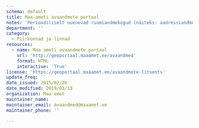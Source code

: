 ```yaml
---
schema: default
title: Maa-ameti avaandmete portaal
notes: 'Perioodiliselt uuenevad ruumiandmekogud (näiteks: aadressiandmed, kohanimed, haldus- ja asustusjaotus, geoloogiline baaskaart, kaardiruudustikud).'
department: ''
category:
  - Piirkonnad ja linnad
resources:
  - name: Maa-ameti avaandmete portaal
    url: 'http://geoportaal.maaamet.ee/avaandmed'
    format: HTML
    interactive: 'True'
license: 'https://geoportaal.maaamet.ee/avaandmete-litsents'
update_freq: ''
date_issued: 2015/02/26
date_modified: 2019/03/13
organization: Maa-amet
maintainer_name: 
maintainer_email: avaandmed@maaamet.ee
maintainer_phone: ''

---
```

